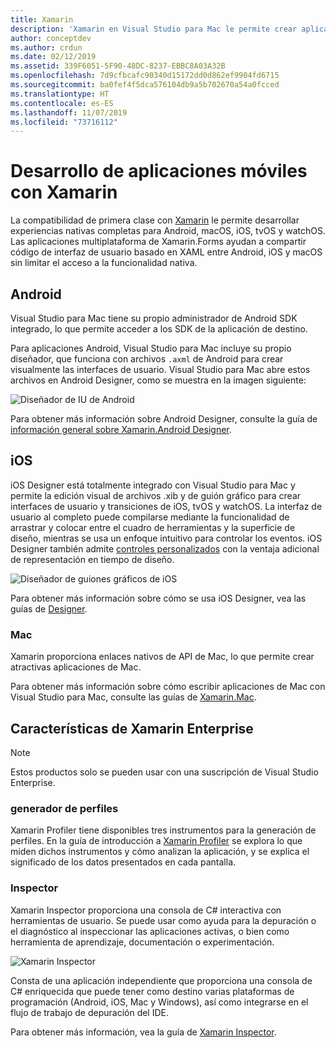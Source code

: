 ```yaml
---
title: Xamarin
description: 'Xamarin en Visual Studio para Mac le permite crear aplicaciones multiplataforma destinadas a iOS, Mac, Android, tvOS y watchOS. '
author: conceptdev
ms.author: crdun
ms.date: 02/12/2019
ms.assetid: 339F6051-5F90-48DC-8237-EBBC8A03A32B
ms.openlocfilehash: 7d9cfbcafc90340d15172dd0d862ef9904fd6715
ms.sourcegitcommit: ba0fef4f5dca576104db9a5b702670a54a0fcced
ms.translationtype: HT
ms.contentlocale: es-ES
ms.lasthandoff: 11/07/2019
ms.locfileid: "73716112"
---
```

# <a name="xamarin-mobile-app-development"></a>Desarrollo de aplicaciones móviles con Xamarin

La compatibilidad de primera clase con [Xamarin](/xamarin) le permite desarrollar experiencias nativas completas para Android, macOS, iOS, tvOS y watchOS. Las aplicaciones multiplataforma de Xamarin.Forms ayudan a compartir código de interfaz de usuario basado en XAML entre Android, iOS y macOS sin limitar el acceso a la funcionalidad nativa.

## <a name="android"></a>Android

Visual Studio para Mac tiene su propio administrador de Android SDK integrado, lo que permite acceder a los SDK de la aplicación de destino.

Para aplicaciones Android, Visual Studio para Mac incluye su propio diseñador, que funciona con archivos `.axml` de Android para crear visualmente las interfaces de usuario. Visual Studio para Mac abre estos archivos en Android Designer, como se muestra en la imagen siguiente:

![Diseñador de IU de Android](media/intro-image31.png)

Para obtener más información sobre Android Designer, consulte la guía de [información general sobre Xamarin.Android Designer](/xamarin/android/user-interface/android-designer/index).

## <a name="ios"></a>iOS

iOS Designer está totalmente integrado con Visual Studio para Mac y permite la edición visual de archivos .xib y de guión gráfico para crear interfaces de usuario y transiciones de iOS, tvOS y watchOS. La interfaz de usuario al completo puede compilarse mediante la funcionalidad de arrastrar y colocar entre el cuadro de herramientas y la superficie de diseño, mientras se usa un enfoque intuitivo para controlar los eventos. iOS Designer también admite [controles personalizados](/xamarin/ios/user-interface/designer/ios-designable-controls-overview) con la ventaja adicional de representación en tiempo de diseño.

![Diseñador de guiones gráficos de iOS](media/intro-image30.png)

Para obtener más información sobre cómo se usa iOS Designer, vea las guías de [Designer](/xamarin/ios/user-interface/designer/?tabs=macos).

### <a name="mac"></a>Mac

Xamarin proporciona enlaces nativos de API de Mac, lo que permite crear atractivas aplicaciones de Mac.

Para obtener más información sobre cómo escribir aplicaciones de Mac con Visual Studio para Mac, consulte las guías de [Xamarin.Mac](/xamarin/mac/get-started/index).

## <a name="xamarin-enterprise-features"></a>Características de Xamarin Enterprise

> [!Note]
> Estos productos solo se pueden usar con una suscripción de Visual Studio Enterprise.

### <a name="profiler"></a>generador de perfiles

Xamarin Profiler tiene disponibles tres instrumentos para la generación de perfiles. En la guía de introducción a [Xamarin Profiler](/xamarin/tools/profiler/index?tabs=macos) se explora lo que miden dichos instrumentos y cómo analizan la aplicación, y se explica el significado de los datos presentados en cada pantalla.

### <a name="inspector"></a>Inspector

Xamarin Inspector proporciona una consola de C# interactiva con herramientas de usuario. Se puede usar como ayuda para la depuración o el diagnóstico al inspeccionar las aplicaciones activas, o bien como herramienta de aprendizaje, documentación o experimentación.

![Xamarin Inspector](media/intro-inspector.png)

Consta de una aplicación independiente que proporciona una consola de C# enriquecida que puede tener como destino varias plataformas de programación (Android, iOS, Mac y Windows), así como integrarse en el flujo de trabajo de depuración del IDE.

Para obtener más información, vea la guía de [Xamarin Inspector](/xamarin/tools/inspector/).